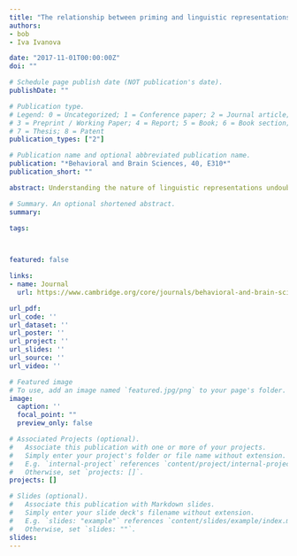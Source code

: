```yaml
---
title: "The relationship between priming and linguistic representations is mediated by processing constraints"
authors:
- bob
- Iva Ivanova

date: "2017-11-01T00:00:00Z"
doi: ""

# Schedule page publish date (NOT publication's date).
publishDate: ""

# Publication type.
# Legend: 0 = Uncategorized; 1 = Conference paper; 2 = Journal article;
# 3 = Preprint / Working Paper; 4 = Report; 5 = Book; 6 = Book section;
# 7 = Thesis; 8 = Patent
publication_types: ["2"]

# Publication name and optional abbreviated publication name.
publication: "*Behavioral and Brain Sciences, 40, E310*"
publication_short: ""

abstract: Understanding the nature of linguistic representations undoubtedly will benefit from multiple types of evidence, including structural priming. Here, we argue that successfully gaining linguistic insights from structural priming requires us to better understand (1) the precise mappings between linguistic input and comprehenders' syntactic knowledge; and (2) the role of cognitive faculties such as memory and attention in structural priming.

# Summary. An optional shortened abstract.
summary:

tags:
 


featured: false

links:
- name: Journal
  url: https://www.cambridge.org/core/journals/behavioral-and-brain-sciences/article/relationship-between-priming-and-linguistic-representations-is-mediated-by-processing-constraints/8EE9DF1B96ED42EC8AA01F44DB5485B7#

url_pdf:
url_code: ''
url_dataset: ''
url_poster: ''
url_project: ''
url_slides: ''
url_source: ''
url_video: ''

# Featured image
# To use, add an image named `featured.jpg/png` to your page's folder. 
image:
  caption: ''
  focal_point: ""
  preview_only: false

# Associated Projects (optional).
#   Associate this publication with one or more of your projects.
#   Simply enter your project's folder or file name without extension.
#   E.g. `internal-project` references `content/project/internal-project/index.md`.
#   Otherwise, set `projects: []`.
projects: []

# Slides (optional).
#   Associate this publication with Markdown slides.
#   Simply enter your slide deck's filename without extension.
#   E.g. `slides: "example"` references `content/slides/example/index.md`.
#   Otherwise, set `slides: ""`.
slides:
---
```



